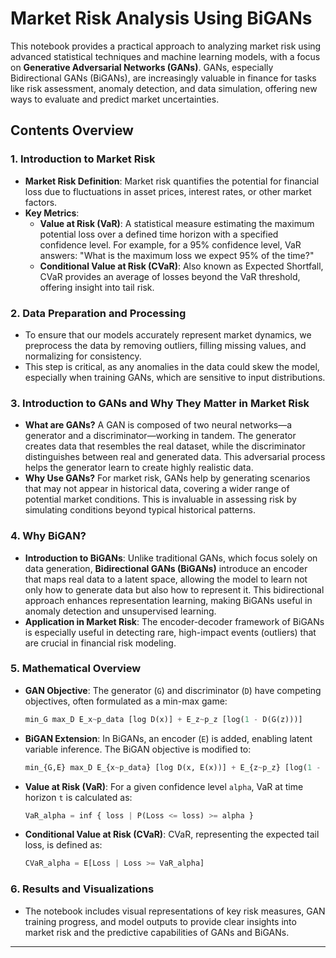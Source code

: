 # Market Risk Analysis Using BiGANs

This notebook provides a practical approach to analyzing market risk using advanced statistical techniques and machine learning models, with a focus on **Generative Adversarial Networks (GANs)**. GANs, especially Bidirectional GANs (BiGANs), are increasingly valuable in finance for tasks like risk assessment, anomaly detection, and data simulation, offering new ways to evaluate and predict market uncertainties.

## Contents Overview

### 1. Introduction to Market Risk
   - **Market Risk Definition**: Market risk quantifies the potential for financial loss due to fluctuations in asset prices, interest rates, or other market factors.
   - **Key Metrics**:
     - **Value at Risk (VaR)**: A statistical measure estimating the maximum potential loss over a defined time horizon with a specified confidence level. For example, for a 95% confidence level, VaR answers: "What is the maximum loss we expect 95% of the time?"
     - **Conditional Value at Risk (CVaR)**: Also known as Expected Shortfall, CVaR provides an average of losses beyond the VaR threshold, offering insight into tail risk.

### 2. Data Preparation and Processing
   - To ensure that our models accurately represent market dynamics, we preprocess the data by removing outliers, filling missing values, and normalizing for consistency. 
   - This step is critical, as any anomalies in the data could skew the model, especially when training GANs, which are sensitive to input distributions.

### 3. Introduction to GANs and Why They Matter in Market Risk
   - **What are GANs?** A GAN is composed of two neural networks—a generator and a discriminator—working in tandem. The generator creates data that resembles the real dataset, while the discriminator distinguishes between real and generated data. This adversarial process helps the generator learn to create highly realistic data.
   - **Why Use GANs?** For market risk, GANs help by generating scenarios that may not appear in historical data, covering a wider range of potential market conditions. This is invaluable in assessing risk by simulating conditions beyond typical historical patterns.

### 4. Why BiGAN?
   - **Introduction to BiGANs**: Unlike traditional GANs, which focus solely on data generation, **Bidirectional GANs (BiGANs)** introduce an encoder that maps real data to a latent space, allowing the model to learn not only how to generate data but also how to represent it. This bidirectional approach enhances representation learning, making BiGANs useful in anomaly detection and unsupervised learning.
   - **Application in Market Risk**: The encoder-decoder framework of BiGANs is especially useful in detecting rare, high-impact events (outliers) that are crucial in financial risk modeling.

### 5. Mathematical Overview
   - **GAN Objective**: The generator (`G`) and discriminator (`D`) have competing objectives, often formulated as a min-max game:

     ```python
     min_G max_D E_x~p_data [log D(x)] + E_z~p_z [log(1 - D(G(z)))]
     ```

   - **BiGAN Extension**: In BiGANs, an encoder (`E`) is added, enabling latent variable inference. The BiGAN objective is modified to:

     ```python
     min_{G,E} max_D E_{x~p_data} [log D(x, E(x))] + E_{z~p_z} [log(1 - D(G(z), z))]
     ```

   - **Value at Risk (VaR)**: For a given confidence level `alpha`, VaR at time horizon `t` is calculated as:

     ```python
     VaR_alpha = inf { loss | P(Loss <= loss) >= alpha }
     ```

   - **Conditional Value at Risk (CVaR)**: CVaR, representing the expected tail loss, is defined as:

     ```python
     CVaR_alpha = E[Loss | Loss >= VaR_alpha]
     ```

### 6. Results and Visualizations
   - The notebook includes visual representations of key risk measures, GAN training progress, and model outputs to provide clear insights into market risk and the predictive capabilities of GANs and BiGANs.

---

